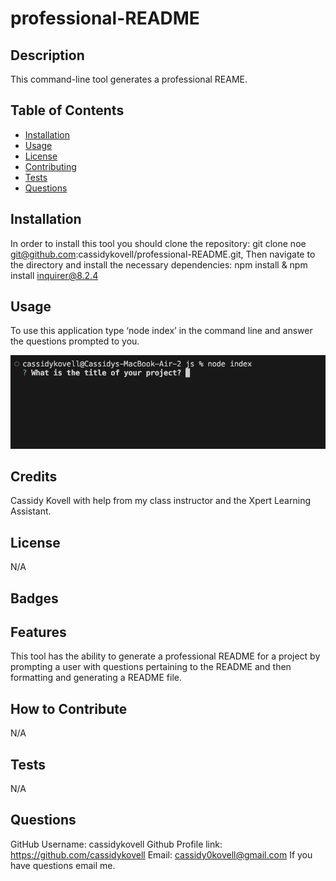 # professional-README

## Description
This command-line tool generates a professional REAME.

## Table of Contents
- [Installation](#installation)
- [Usage](#usage)
- [License](#license)
- [Contributing](#contributing)
- [Tests](#tests)
- [Questions](#questions)

## Installation
In order to install this tool you should clone the repository: git clone noe git@github.com:cassidykovell/professional-README.git, Then navigate to the directory and install the necessary dependencies: npm install & npm install inquirer@8.2.4

## Usage
To use this application type ‘node index’ in the command line and answer  the questions prompted to you.

![alttext](./assets/SC.png)
## Credits
Cassidy Kovell with help from my class instructor and the Xpert Learning Assistant.

## License
N/A

## Badges

## Features 
This tool has the ability to generate a professional README for a project by prompting a user with questions pertaining to the README and then formatting and generating a README file.

## How to Contribute
N/A

## Tests
N/A 

## Questions
GitHub Username: cassidykovell
Github Profile link: https://github.com/cassidykovell
Email: cassidy0kovell@gmail.com 
If you have questions email me.
